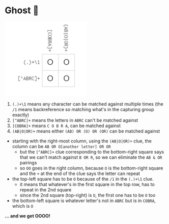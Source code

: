 # Ghost 👻

![ghost](/Beginner/solved-puzzle-images/ghost.jpg)

1. `(.)+\1` means any character can be matched against multiple times (the `/1` means backreference so matching what's in the capturing group exactly)
2. `[^ABRC]+` means the letters in `ABRC` can't be matched against
3. `[COBRA]+` means `C O B R A`, can be matched against
4. `(AB|O|OR)+` means either `(AB) OR (O) OR (OR)` can be matched against

- starting with the right-most column, using the `(AB|O|OR)+` clue, the column can be `AB OR O[another letter] OR OR`
  - but the `[^ABRC]+` clue corresponding to the bottom-right square says that we can't match against `B OR R`, so we can eliminate the `AB & OR` pairings
  - so `OO` goes in the right column, because `O` is the bottom-right square and the `+` at the end of the clue says the letter can repeat
- the top-left square has to be `O` because of the `/1` in the `(.)+\1` clue. 
  - it means that whatever's in the first square in the top row, has to repeat in the 2nd square
  - since the 2nd square (top-right) is `O`, the first one has to be `O` too
- the bottom-left square is whatever letter's not in `ABRC` but is in `COBRA`, which is `O`
  
**... and we get OOOO!** 
